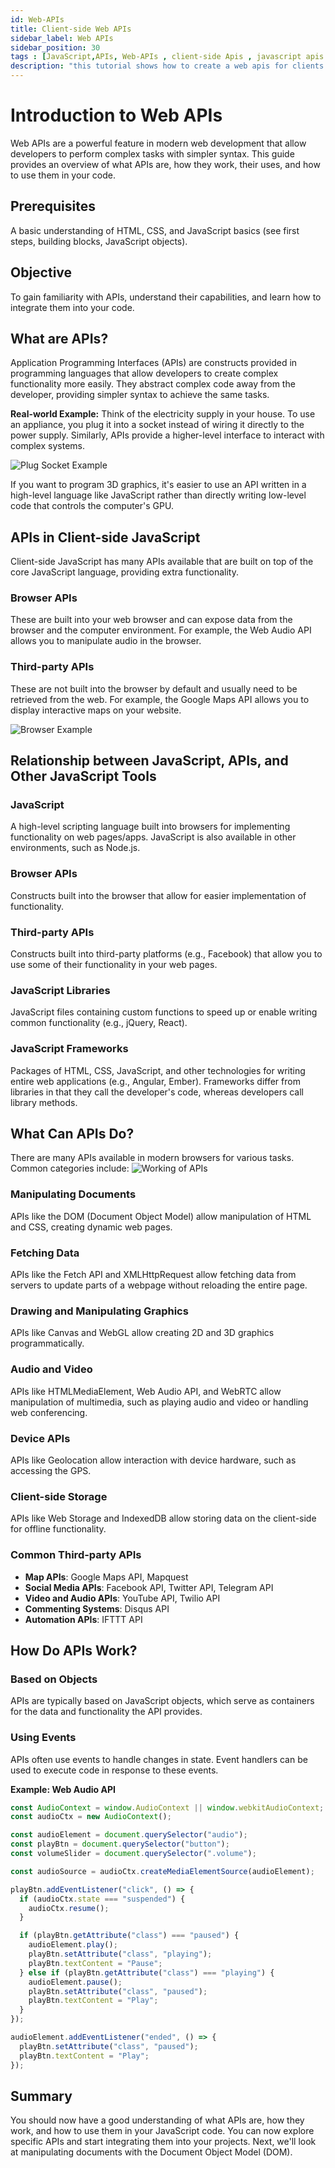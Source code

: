 ```yaml
---
id: Web-APIs
title: Client-side Web APIs
sidebar_label: Web APIs
sidebar_position: 30
tags : [JavaScript,APIs, Web-APIs , client-side Apis , javascript apis , audio apis, apis tutorial ]
description: "this tutorial shows how to create a web apis for clients and how to use it with example of audio APIs."
---
```

# Introduction to Web APIs

Web APIs are a powerful feature in modern web development that allow developers to perform complex tasks with simpler syntax. This guide provides an overview of what APIs are, how they work, their uses, and how to use them in your code.

## Prerequisites
A basic understanding of HTML, CSS, and JavaScript basics (see first steps, building blocks, JavaScript objects).

## Objective
To gain familiarity with APIs, understand their capabilities, and learn how to integrate them into your code.

## What are APIs?

Application Programming Interfaces (APIs) are constructs provided in programming languages that allow developers to create complex functionality more easily. They abstract complex code away from the developer, providing simpler syntax to achieve the same tasks.

**Real-world Example:**
Think of the electricity supply in your house. To use an appliance, you plug it into a socket instead of wiring it directly to the power supply. Similarly, APIs provide a higher-level interface to interact with complex systems.

![Plug Socket Example](https://developer.mozilla.org/en-US/docs/Learn/JavaScript/Client-side_web_APIs/Introduction/plug-socket.png)

If you want to program 3D graphics, it's easier to use an API written in a high-level language like JavaScript rather than directly writing low-level code that controls the computer's GPU.

## APIs in Client-side JavaScript

Client-side JavaScript has many APIs available that are built on top of the core JavaScript language, providing extra functionality.

### Browser APIs
These are built into your web browser and can expose data from the browser and the computer environment. For example, the Web Audio API allows you to manipulate audio in the browser.

### Third-party APIs
These are not built into the browser by default and usually need to be retrieved from the web. For example, the Google Maps API allows you to display interactive maps on your website.

![Browser Example](https://developer.mozilla.org/en-US/docs/Learn/JavaScript/Client-side_web_APIs/Introduction/browser.png)

## Relationship between JavaScript, APIs, and Other JavaScript Tools

### JavaScript
A high-level scripting language built into browsers for implementing functionality on web pages/apps. JavaScript is also available in other environments, such as Node.js.

### Browser APIs
Constructs built into the browser that allow for easier implementation of functionality.

### Third-party APIs
Constructs built into third-party platforms (e.g., Facebook) that allow you to use some of their functionality in your web pages.

### JavaScript Libraries
JavaScript files containing custom functions to speed up or enable writing common functionality (e.g., jQuery, React).

### JavaScript Frameworks
Packages of HTML, CSS, JavaScript, and other technologies for writing entire web applications (e.g., Angular, Ember). Frameworks differ from libraries in that they call the developer's code, whereas developers call library methods.

## What Can APIs Do?

There are many APIs available in modern browsers for various tasks. Common categories include:
![Working of APIs](https://developer.mozilla.org/en-US/docs/Learn/JavaScript/Client-side_web_APIs/Fetching_data/traditional-loading.svg)

### Manipulating Documents
APIs like the DOM (Document Object Model) allow manipulation of HTML and CSS, creating dynamic web pages.

### Fetching Data
APIs like the Fetch API and XMLHttpRequest allow fetching data from servers to update parts of a webpage without reloading the entire page.

### Drawing and Manipulating Graphics
APIs like Canvas and WebGL allow creating 2D and 3D graphics programmatically.

### Audio and Video
APIs like HTMLMediaElement, Web Audio API, and WebRTC allow manipulation of multimedia, such as playing audio and video or handling web conferencing.

### Device APIs
APIs like Geolocation allow interaction with device hardware, such as accessing the GPS.

### Client-side Storage
APIs like Web Storage and IndexedDB allow storing data on the client-side for offline functionality.

### Common Third-party APIs
- **Map APIs**: Google Maps API, Mapquest
- **Social Media APIs**: Facebook API, Twitter API, Telegram API
- **Video and Audio APIs**: YouTube API, Twilio API
- **Commenting Systems**: Disqus API
- **Automation APIs**: IFTTT API

## How Do APIs Work?

### Based on Objects
APIs are typically based on JavaScript objects, which serve as containers for the data and functionality the API provides.

### Using Events
APIs often use events to handle changes in state. Event handlers can be used to execute code in response to these events.

**Example: Web Audio API**
```javascript
const AudioContext = window.AudioContext || window.webkitAudioContext;
const audioCtx = new AudioContext();

const audioElement = document.querySelector("audio");
const playBtn = document.querySelector("button");
const volumeSlider = document.querySelector(".volume");

const audioSource = audioCtx.createMediaElementSource(audioElement);

playBtn.addEventListener("click", () => {
  if (audioCtx.state === "suspended") {
    audioCtx.resume();
  }

  if (playBtn.getAttribute("class") === "paused") {
    audioElement.play();
    playBtn.setAttribute("class", "playing");
    playBtn.textContent = "Pause";
  } else if (playBtn.getAttribute("class") === "playing") {
    audioElement.pause();
    playBtn.setAttribute("class", "paused");
    playBtn.textContent = "Play";
  }
});

audioElement.addEventListener("ended", () => {
  playBtn.setAttribute("class", "paused");
  playBtn.textContent = "Play";
});
```

## Summary

You should now have a good understanding of what APIs are, how they work, and how to use them in your JavaScript code. You can now explore specific APIs and start integrating them into your projects. Next, we'll look at manipulating documents with the Document Object Model (DOM).